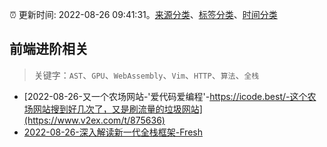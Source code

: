 :alarm_clock: 更新时间: 2022-08-26 09:41:31。[来源分类](../README.md)、[标签分类](../TAGS.md)、[时间分类](../TIMELINE.md)

## 前端进阶相关


> 关键字：`AST`、`GPU`、`WebAssembly`、`Vim`、`HTTP`、`算法`、`全栈`



- [2022-08-26-又一个农场网站-'爱代码爱编程'-https://icode.best/-这个农场网站搜到好几次了，又是刷流量的垃圾网站](https://www.v2ex.com/t/875636) 
- [2022-08-26-深入解读新一代全栈框架-Fresh](https://toutiao.io/k/vrl6sg5) 